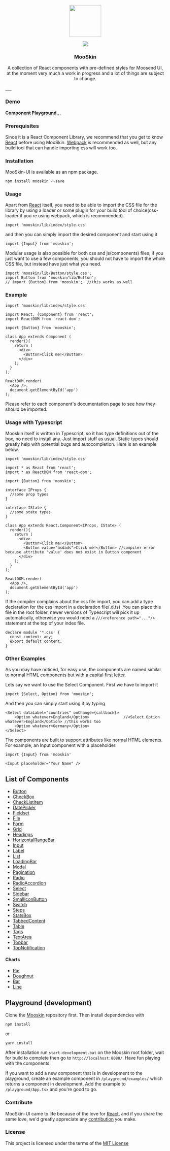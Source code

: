 <p align="center">
    <img src="https://cdn.stat-track.com/20170803-2017-0803-2017-080320170803/ca5ad9249d284435955b75e1a22aa15cmooskinLogo.png" width="100" />
    <div align="center">
        <img src="https://travis-ci.org/moosend/mooskin-ui.svg?branch=master">
    </div>
  	<h3 align="center">MooSkin</h3>
<p align="center">
    A collection of React components with pre-defined styles for Moosend UI, at the moment very much a work in progress and a lot of things are subject to change.
</p>
___

### Demo

**[Component Playground...](https://mooskin.herokuapp.com/)**

### Prerequisites

Since it is a React Component Library, we recommend that you get to know [React](https://facebook.github.io/react/) before using MooSkin.  [Webpack](https://webpack.github.io/) is recommended as well, but any build tool that can handle importing css will work too.

 
### Installation

MooSkin-UI is available as an npm package.

```
npm install mooskin --save
```
 
### Usage

Apart from [React](https://facebook.github.io/react/) itself, you need to be able to import the CSS file for the library by using a loader or some plugin for your build tool of choice(css-loader if you re using webpack, which is recommended).

```
import 'mooskin/lib/index/style.css'
``` 
and then you can simply import the desired component and start using it
```
import {Input} from 'mooskin';
```
Modular usage is also possible for both css and js(components) files, if you just want to use a few components, you should not have to import the whole CSS file, but instead have just what you need.

```
import 'mooskin/lib/Button/style.css';
import Button from 'mooskin/lib/Button';
// import {Button} from 'mooskin';  //this works as well
```

### Example
```
import 'mooskin/lib/index/style.css'

import React, {Component} from 'react';
import ReactDOM from 'react-dom';

import {Button} from 'mooskin';

class App extends Component (
  render(){
    return (
      <div>
        <Button>Click me!</Button>
      </div>
    );
  }
);

ReactDOM.render(
  <App />,
  document.getElementById('app')
);
```

Please refer to each component's documentation page to see how they should be imported.

 
### Usage with Typescript

Mooskin itself is written in Typescript, so it has type definitions out of the box, no need to install any. Just import stuff as usual. Static types should greatly help with potential bugs and autocompletion. Here is an example below.

```
import 'mooskin/lib/index/style.css'

import * as React from 'react';
import * as ReactDOM from 'react-dom';

import {Button} from 'mooskin';

interface IProps {
  //some prop types
}

interface IState {
  //some state types
}

class App extends React.Component<IProps, IState> (
  render(){
    return (
      <div>
        <Button>Click me!</Button>
        <Button value="asdads">Click me!</Button> //compiler error because attribute 'value' does not exist in Button component
      </div>
    );
  }
);

ReactDOM.render(
  <App />,
  document.getElementById('app')
);
```

If the compiler complains about the css file import, you can add a type declaration for the css import in a declaration file(.d.ts) .You can place this file in the root folder, newer versions of Typescript will pick it up automatically, otherwise you would need a `///<reference path="..."/>` statement at the top of your index file.

```
declare module '*.css' {
  const content: any;
  export default content;
}

```
 
### Other Examples

As you may have noticed, for easy use, the components are named similar to normal HTML components but with a capital first letter.

Lets say we want to use the Select Component. First we have to import it

```
import {Select, Option} from 'mooskin';
```

And then you can simply start using it by typing

```
<Select dataLabel="countries" onChange={callback}>
    <Option whatever>England</Option> 				//<Select.Option whatever>England</Option> //this works too
    <Option whatever>Germany</Option>
</Select>
```

The components are built to support attributes like normal HTML elements. For example, an Input component with a placeholder:

```
import {Input} from 'mooskin'

<Input placeholder="Your Name" />
```

## List of Components

* [Button](https://github.com/moosend/mooskin-ui/tree/master/components/Button)
* [CheckBox](https://github.com/moosend/mooskin-ui/tree/master/components/Checkbox)
* [CheckListItem](https://github.com/moosend/mooskin-ui/tree/master/components/CheckListItem)
* [DatePicker](https://github.com/moosend/mooskin-ui/tree/master/components/DatePicker)
* [Fieldset](https://github.com/moosend/mooskin-ui/tree/master/components/Fieldset)
* [File](https://github.com/moosend/mooskin-ui/tree/master/components/File)
* [Form](https://github.com/moosend/mooskin-ui/tree/master/components/Form)
* [Grid](https://github.com/moosend/mooskin-ui/tree/master/components/Grid)
* [Headings](https://github.com/moosend/mooskin-ui/tree/master/components/Headings)
* [HorizontalRangeBar](https://github.com/moosend/mooskin-ui/tree/master/components/HorizontalRangeBar)
* [Input](https://github.com/moosend/mooskin-ui/tree/master/components/Input)
* [Label](https://github.com/moosend/mooskin-ui/tree/master/components/Label)
* [List](https://github.com/moosend/mooskin-ui/tree/master/components/List)
* [LoadingBar](https://github.com/moosend/mooskin-ui/tree/master/components/LoadingBar)
* [Modal](https://github.com/moosend/mooskin-ui/tree/master/components/Modal)
* [Pagination](https://github.com/moosend/mooskin-ui/tree/master/components/Pagination)
* [Radio](https://github.com/moosend/mooskin-ui/tree/master/components/Radio)
* [RadioAccordion](https://github.com/moosend/mooskin-ui/tree/master/components/RadioAccordion)
* [Select](https://github.com/moosend/mooskin-ui/tree/master/components/Select)
* [Sidebar](https://github.com/moosend/mooskin-ui/tree/master/components/Sidebar)
* [SmallIconButton](https://github.com/moosend/mooskin-ui/tree/master/components/SmallIconButton)
* [Switch](https://github.com/moosend/mooskin-ui/tree/master/components/Switch)
* [Steps](https://github.com/moosend/mooskin-ui/tree/master/components/Steps)
* [StatsBox](https://github.com/moosend/mooskin-ui/tree/master/components/StatsBox)
* [TabbedContent](https://github.com/moosend/mooskin-ui/tree/master/components/TabbedContent)
* [Table](https://github.com/moosend/mooskin-ui/tree/master/components/Table)
* [Tags](https://github.com/moosend/mooskin-ui/tree/master/components/Tags)
* [TextArea](https://github.com/moosend/mooskin-ui/tree/master/components/TextArea)
* [Topbar](https://github.com/moosend/mooskin-ui/tree/master/components/Topbar)
* [TopNotification](https://github.com/moosend/mooskin-ui/tree/master/components/TopNotification)

#### Charts
* [Pie](https://github.com/moosend/mooskin-ui/tree/master/components/Charts/Pie)
* [Doughnut](https://github.com/moosend/mooskin-ui/tree/master/components/Charts/Doughnut)
* [Bar](https://github.com/moosend/mooskin-ui/tree/master/components/Charts/Bar)
* [Line](https://github.com/moosend/mooskin-ui/tree/master/components/Charts/Line)

## Playground (development)

Clone the [Mooskin](https://github.com/moosend/mooskin-ui) repository first. Then install dependencies with

```
npm install
```
or

```
yarn install
```

After installation run `start-development.bat` on the Mooskin root folder, wait for build to complete then go to `http://localhost:8080/`. Have fun playing with the components.

If you want to add a new component that is in development to the playground, create an example component in `/playground/examples/` which returns a component in development. Add the example to `/playground/App.tsx` and you're good to go.
 
### Contribute

MooSkin-UI came to life because of the love for [React](https://facebook.github.io/react/), and if you share the same love, we'd greatly appreciate any [contribution](https://github.com/moosend/mooskin-ui/blob/master/CONTRIBUTING.md) you make.

 
### License

This project is licensed under the terms of the [MIT License](https://github.com/moosend/mooskin-ui/blob/master/LICENSE)
